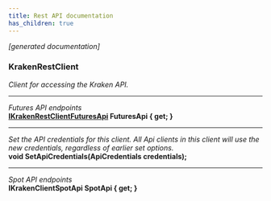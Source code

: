 ```yaml
---
title: Rest API documentation
has_children: true
---
```

*[generated documentation]*  
### KrakenRestClient  
*Client for accessing the Kraken API.*
  
***
*Futures API endpoints*  
**[IKrakenRestClientFuturesApi](FuturesApi/IKrakenRestClientFuturesApi.html) FuturesApi { get; }**  
***
*Set the API credentials for this client. All Api clients in this client will use the new credentials, regardless of earlier set options.*  
**void SetApiCredentials(ApiCredentials credentials);**  
***
*Spot API endpoints*  
**IKrakenClientSpotApi SpotApi { get; }**  
